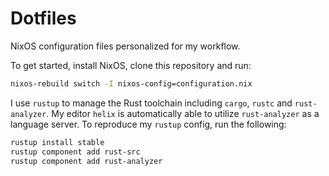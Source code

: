 # Dotfiles

NixOS configuration files personalized for my workflow.

To get started, install NixOS, clone this repository and run:

```sh
nixos-rebuild switch -I nixos-config=configuration.nix
```

I use `rustup` to manage the Rust toolchain including `cargo`, `rustc` and `rust-analyzer`.
My editor `helix` is automatically able to utilize `rust-analyzer` as a language server.
To reproduce my `rustup` config, run the following:

```sh
rustup install stable
rustup component add rust-src
rustup component add rust-analyzer
```
